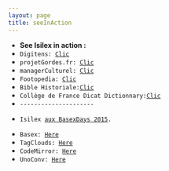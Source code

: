 ```yaml
---
layout: page
title: seeInAction
---
```


<ul class="tabUserAdmin">
                <li>
                  <strong>See Isilex in action :</strong>
                </li>
                <li>
                  <code>Digitens:&nbsp;<a shape="rect" href="http://www.digitens.fr">Clic</a> </code>
                </li>
                <li>
                  <code>projetGordes.fr:&nbsp;<a shape="rect" href="http://www.projetgordes.fr">Clic</a> </code>
                </li>
                <li>
                  <code>managerCulturel:&nbsp;<a shape="rect" href="http://www.managerculturel.fr">Clic</a> </code>
                </li>
                <li>
                  <code>Footopedia:&nbsp;<a shape="rect" href="http://www.footopedia.fr">Clic</a> </code>
                </li>
                <li>
                  <code>Bible Historiale:<a shape="rect" href="http://www.biblehistoriale.fr">Clic</a> </code>
                </li>
                <li>
                  <code>Collège de France Dicat Dictionnary:<a shape="rect" href="http://dicat-dev.huma-num.fr/dicat/presentation">Clic</a> </code>
                </li>
                <li>
                  <code>---------------------</code>
                </li>
                <li> <p>
                    <code>Isilex&nbsp;<a shape="rect" href="http://lanyrd.com/2016/basex/sdxmzm/" target="clickIframePub">aux BasexDays 2015</a>.</code>
                    <code></code>
                    <code> </code>
                  </p> </li>
                <li>
                  <code>Basex:&nbsp;<a shape="rect" href="http://www.basex.org">Here</a> </code>
                </li>
                <li>
                  <code>TagClouds:&nbsp;<a shape="rect" href="http://www.goat1000.com/tagcanvas.php">Here</a> </code>
                </li>
                <li>
                  <code>CodeMirror:&nbsp;<a shape="rect" href="http://codemirror.net/">Here</a> </code>
                </li>
                <li>
                  <code>UnoConv:&nbsp;<a shape="rect" href="https://github.com/dagwieers/unoconv">Here</a> </code>
                </li>
              </ul>
